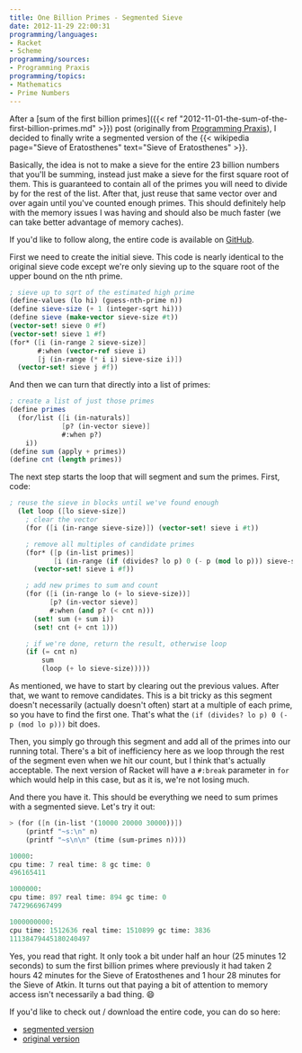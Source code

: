 ```yaml
---
title: One Billion Primes - Segmented Sieve
date: 2012-11-29 22:00:31
programming/languages:
- Racket
- Scheme
programming/sources:
- Programming Praxis
programming/topics:
- Mathematics
- Prime Numbers
---
```

After a [sum of the first billion primes]({{< ref "2012-11-01-the-sum-of-the-first-billion-primes.md" >}}) post (originally from <a title="Programming Praxis: The Sum Of The First Billion Primes" href="http://programmingpraxis.com/2012/09/11/the-sum-of-the-first-billion-primes/">Programming Praxis</a>), I decided to finally write a segmented version of the {{< wikipedia page="Sieve of Eratosthenes" text="Sieve of Eratosthenes" >}}.

<!--more-->

Basically, the idea is not to make a sieve for the entire 23 billion numbers that you'll be summing, instead just make a sieve for the first square root of them. This is guaranteed to contain all of the primes you will need to divide by for the rest of the list. After that, just reuse that same vector over and over again until you've counted enough primes. This should definitely help with the memory issues I was having and should also be much faster (we can take better advantage of memory caches).

If you'd like to follow along, the entire code is available on <a title="GitHub: Segmented billion primes source" href="https://github.com/jpverkamp/small-projects/blob/master/blog/billion-primes-segmented.rkt">GitHub</a>.

First we need to create the initial sieve. This code is nearly identical to the original sieve code except we're only sieving up to the square root of the upper bound on the nth prime.

```scheme
; sieve up to sqrt of the estimated high prime
(define-values (lo hi) (guess-nth-prime n))
(define sieve-size (+ 1 (integer-sqrt hi)))
(define sieve (make-vector sieve-size #t))
(vector-set! sieve 0 #f)
(vector-set! sieve 1 #f)
(for* ([i (in-range 2 sieve-size)]
       #:when (vector-ref sieve i)
       [j (in-range (* i i) sieve-size i)])
  (vector-set! sieve j #f))
```

And then we can turn that directly into a list of primes:

```scheme
; create a list of just those primes
(define primes
  (for/list ([i (in-naturals)]
             [p? (in-vector sieve)]
             #:when p?)
    i))
(define sum (apply + primes))
(define cnt (length primes))
```

The next step starts the loop that will segment and sum the primes. First, code:

```scheme
; reuse the sieve in blocks until we've found enough
  (let loop ([lo sieve-size])
    ; clear the vector
    (for ([i (in-range sieve-size)]) (vector-set! sieve i #t))

    ; remove all multiples of candidate primes
    (for* ([p (in-list primes)]
           [i (in-range (if (divides? lo p) 0 (- p (mod lo p))) sieve-size p)])
      (vector-set! sieve i #f))

    ; add new primes to sum and count
    (for ([i (in-range lo (+ lo sieve-size))]
          [p? (in-vector sieve)]
          #:when (and p? (< cnt n)))
      (set! sum (+ sum i))
      (set! cnt (+ cnt 1)))

    ; if we're done, return the result, otherwise loop
    (if (= cnt n)
        sum
        (loop (+ lo sieve-size)))))
```

As mentioned, we have to start by clearing out the previous values. After that, we want to remove candidates. This is a bit tricky as this segment doesn't necessarily (actually doesn't often) start at a multiple of each prime, so you have to find the first one. That's what the `(if (divides? lo p) 0 (- p (mod lo p)))` bit does.

Then, you simply go through this segment and add all of the primes into our running total. There's a bit of inefficiency here as we loop through the rest of the segment even when we hit our count, but I think that's actually acceptable. The next version of Racket will have a `#:break` parameter in `for` which would help in this case, but as it is, we're not losing much.

And there you have it. This should be everything we need to sum primes with a segmented sieve. Let's try it out:

```scheme
> (for ([n (in-list '(10000 20000 30000))])
    (printf "~s:\n" n)
    (printf "~s\n\n" (time (sum-primes n))))

10000:
cpu time: 7 real time: 8 gc time: 0
496165411

1000000:
cpu time: 897 real time: 894 gc time: 0
7472966967499

1000000000:
cpu time: 1512636 real time: 1510899 gc time: 3836
11138479445180240497
```

Yes, you read that right. It only took a bit under half an hour (25 minutes 12 seconds) to sum the first billion primes where previously it had taken 2 hours 42 minutes for the Sieve of Eratosthenes and 1 hour 28 minutes for the Sieve of Atkin. It turns out that paying a bit of attention to memory access isn't necessarily a bad thing. :smile:

If you'd like to check out / download the entire code, you can do so here:
- <a title="GitHub: Segmented billion primes source" href="https://github.com/jpverkamp/small-projects/blob/master/blog/billion-primes-segmented.rkt">segmented version</a>
- <a title="GitHub billion primes source" href="https://github.com/jpverkamp/small-projects/blob/master/blog/billion-primes.rkt">original version</a>
